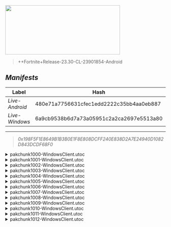 <div style="pointer-events: none">
  <img style="pointer-events: none" src="https://raw.githubusercontent.com/Tectors/Archive/master/.github/source/dependents/gen.25.30.svg" width="360" height="155">
<div>

 >  
  
  > ++Fortnite+Release-23.30-CL-23901854-Android

## *Manifests*
| Label | Hash | Route |
| - | - | - |
| *Live-Android* | 480e71a7756631cfec1edd2222c35bb4aa0eb887 | [uF3iVA5S7aK6xpQAQkiatHeUswxUXw](https://github.com/Tectors/Archive/blob/master/manifests/uF3iVA5S7aK6xpQAQkiatHeUswxUXw.manifest) |
| *Live-Windows* | 6a9cb9538b6d7a73a05951c2a2ca2697e5513a80 | [k3pvBY__gYAhQAV2pUS0NYGb2dcbxg](https://github.com/Tectors/Archive/blob/master/manifests/k3pvBY__gYAhQAV2pUS0NYGb2dcbxg.manifest) |

---

> *0x198F5F1E8649B1B3B0E1F8E808DCFF240E838D2A7E24940D1082D843DCDF68F0*

<details>
  <summary>pakchunk1000-WindowsClient.utoc</summary>

 > 
    0x7B836979F22A7B3C5455E1FED88373095D3C78AE0DBC5AE88C1F33D5AC319BA4

  <img src="https://raw.githubusercontent.com/Tectors/Archive/master/.github/source/dependents/referred/Pickaxe_BrainMatter.svg" width="100"> <img src="https://raw.githubusercontent.com/Tectors/Archive/master/.github/source/dependents/referred/Character_BrainMatter.svg" width="100"> <img src="https://raw.githubusercontent.com/Tectors/Archive/master/.github/source/dependents/referred/Backpack_BrainMatter.svg" width="100"> 
</details>

<details>
  <summary>pakchunk1001-WindowsClient.utoc</summary>

 > 
    0x52B2F105EAE9E737A83091DA5E362A01EBCD48D3F625C7BCB06DB3AA7BCEF8D4

  <img src="https://raw.githubusercontent.com/Tectors/Archive/master/.github/source/dependents/referred/EID_OilPaint.svg" width="100"> 
</details>

<details>
  <summary>pakchunk1002-WindowsClient.utoc</summary>

 > 
    0x98C7069AB6418F19490459962AA64781CADC46F64A7070C89FD6A6A4C300F51E

  <img src="https://raw.githubusercontent.com/Tectors/Archive/master/.github/source/dependents/referred/EID_Jockey.svg" width="100"> 
</details>

<details>
  <summary>pakchunk1003-WindowsClient.utoc</summary>

 > 
    0x06410F950EDB099A284B0B751C86C65C89BB2F2855904778CE0E1650626F693E

  <img src="https://raw.githubusercontent.com/Tectors/Archive/master/.github/source/dependents/referred/Pickaxe_PowerFarmer.svg" width="100"> <img src="https://raw.githubusercontent.com/Tectors/Archive/master/.github/source/dependents/referred/Glider_PowerFarmer.svg" width="100"> <img src="https://raw.githubusercontent.com/Tectors/Archive/master/.github/source/dependents/referred/EID_PowerFarmer.svg" width="100"> <img src="https://raw.githubusercontent.com/Tectors/Archive/master/.github/source/dependents/referred/Character_PowerFarmer.svg" width="100"> <img src="https://raw.githubusercontent.com/Tectors/Archive/master/.github/source/dependents/referred/Backpack_PowerFarmer.svg" width="100"> 
</details>

<details>
  <summary>pakchunk1004-WindowsClient.utoc</summary>

 > 
    0xC245995BDAED04F6527B0DC33F9F77C8F1562943515D5C15979C141A1FAB2C1D

  <img src="https://raw.githubusercontent.com/Tectors/Archive/master/.github/source/dependents/referred/EID_Spectacular.svg" width="100"> 
</details>

<details>
  <summary>pakchunk1005-WindowsClient.utoc</summary>

 > 
    0x147139E3459B707B2A44E317B7513745021B28482E1BE4D54DD3ABE08192B25A

  <img src="https://raw.githubusercontent.com/Tectors/Archive/master/.github/source/dependents/referred/EID_Cottontail.svg" width="100"> 
</details>

<details>
  <summary>pakchunk1006-WindowsClient.utoc</summary>

 > 
    0x727304BE29F58CA7B6577E1D15EAB99D32B35C90908809E325F5F1D6D7BC1363

  <img src="https://raw.githubusercontent.com/Tectors/Archive/master/.github/source/dependents/referred/EID_Competitor.svg" width="100"> 
</details>

<details>
  <summary>pakchunk1007-WindowsClient.utoc</summary>

 > 
    0x9034DB376C9164023010442C176CE8270761B6C2B495C6F9CC4BA89FBBF38AE9

  <img src="https://raw.githubusercontent.com/Tectors/Archive/master/.github/source/dependents/referred/Pickaxe_FolkEvening.svg" width="100"> <img src="https://raw.githubusercontent.com/Tectors/Archive/master/.github/source/dependents/referred/Backpack_FolkEveningSheath.svg" width="100"> <img src="https://raw.githubusercontent.com/Tectors/Archive/master/.github/source/dependents/referred/Backpack_FolkEvening.svg" width="100"> 
</details>

<details>
  <summary>pakchunk1008-WindowsClient.utoc</summary>

 > 
    0xB07B6E4565C7F72AD69F08CB85621217EEFE1565F26A186EF7A47D9D36E3952C

  <img src="https://raw.githubusercontent.com/Tectors/Archive/master/.github/source/dependents/referred/EID_BankNotes.svg" width="100"> 
</details>

<details>
  <summary>pakchunk1009-WindowsClient.utoc</summary>

 > 
    0xDDB78DDD7971B5CA666936B53BAEBAF5498067B1C7B3C5053B35104803925AFE

  <img src="https://raw.githubusercontent.com/Tectors/Archive/master/.github/source/dependents/referred/EID_SunMelt.svg" width="100"> 
</details>

<details>
  <summary>pakchunk1010-WindowsClient.utoc</summary>

 > 
    0xCBB5C2CC20A295BD50F9394BB53DAC40202BCADD60219F4F3C8D9DB5BE708629

  <img src="https://raw.githubusercontent.com/Tectors/Archive/master/.github/source/dependents/referred/Wrap_FolkEvening.svg" width="100"> <img src="https://raw.githubusercontent.com/Tectors/Archive/master/.github/source/dependents/referred/Character_FolkEvening.svg" width="100"> 
</details>

<details>
  <summary>pakchunk1011-WindowsClient.utoc</summary>

 > 
    0x5F149D17C16F53A4CF98C8366452DCC4F5C5CA89B7B3921C0E9485CFCADC75F4

  <img src="https://raw.githubusercontent.com/Tectors/Archive/master/.github/source/dependents/referred/EID_Devotion.svg" width="100"> 
</details>

<details>
  <summary>pakchunk1012-WindowsClient.utoc</summary>

 > 
    0x193E2DCFBF3E3DB90CB637079E59219B02C6EE5400AFB130304588827E7D3D5D

  <img src="https://raw.githubusercontent.com/Tectors/Archive/master/.github/source/dependents/referred/Pickaxe_RollerBlade.svg" width="100"> <img src="https://raw.githubusercontent.com/Tectors/Archive/master/.github/source/dependents/referred/EID_RollerBlade.svg" width="100"> <img src="https://raw.githubusercontent.com/Tectors/Archive/master/.github/source/dependents/referred/Character_RollerBlade.svg" width="100"> <img src="https://raw.githubusercontent.com/Tectors/Archive/master/.github/source/dependents/referred/Backpack_RollerBlade.svg" width="100"> 
</details>

